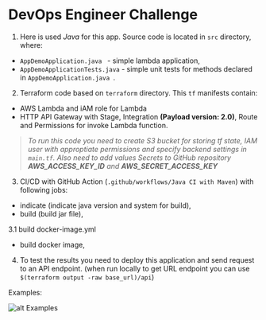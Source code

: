# DevOps Engineer Challenge

1. Here is used *Java* for this app. Source code is located in `src` directory, where: 
- `AppDemoApplication.java ` - simple lambda application,
- `AppDemoApplicationTests.java` - simple unit tests for methods declared in `AppDemoApplication.java `.

2. Terraform code based on `terraform` directory. This `tf` manifests contain:
- AWS Lambda and iAM role for Lambda
- HTTP API Gateway with Stage, Integration **(Payload version: 2.0)**, Route and Permissions for invoke Lambda function.

>*To run this code you need to create S3 bucket for storing tf state, IAM user with approptiate permissions and specify backend settings in `main.tf`. Also need to add values Secrets to GitHub repository **AWS_ACCESS_KEY_ID** and **AWS_SECRET_ACCESS_KEY***

3. CI/CD with GitHub Action (`.github/workflows/Java CI with Maven`) with following jobs:
- indicate (indicate java version and system for build),
- build (build jar file),

3.1 build docker-image.yml 
- build docker image,


4. To test the results you need to deploy this application and send request to an API endpoint. (when run locally to get URL endpoint you can use `$(terraform output -raw base_url)/api`)

Examples:

![alt Examples](images/examples.png)
